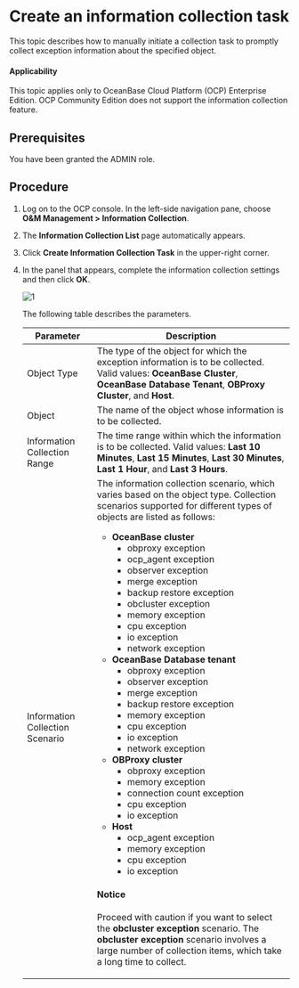 # Create an information collection task

This topic describes how to manually initiate a collection task to promptly collect exception information about the specified object.

<main id="notice" type='notice'>
<h4>Applicability</h4>
<p>This topic applies only to OceanBase Cloud Platform (OCP) Enterprise Edition. OCP Community Edition does not support the information collection feature. </p>
</main>

## Prerequisites

You have been granted the ADMIN role.

## Procedure

1. Log on to the OCP console. In the left-side navigation pane, choose **O&M Management > Information Collection**.

2. The **Information Collection List** page automatically appears.

3. Click **Create Information Collection Task** in the upper-right corner.

4. In the panel that appears, complete the information collection settings and then click **OK**.

   ![1](https://obbusiness-private.oss-cn-shanghai.aliyuncs.com/doc/img/ocp/430/create-information-collection-task.png)

   The following table describes the parameters.

   | Parameter | Description |
   |--------|---------|
   | Object Type | The type of the object for which the exception information is to be collected. Valid values: **OceanBase Cluster**, **OceanBase Database Tenant**, **OBProxy Cluster**, and **Host**.  |
   | Object | The name of the object whose information is to be collected.  |
   | Information Collection Range | The time range within which the information is to be collected. Valid values: **Last 10 Minutes**, **Last 15 Minutes**, **Last 30 Minutes**, **Last 1 Hour**, and **Last 3 Hours**.  |
   | Information Collection Scenario | The information collection scenario, which varies based on the object type. Collection scenarios supported for different types of objects are listed as follows:<ul><li><b>OceanBase cluster</b><ul><li>obproxy exception</li><li>ocp_agent exception</li><li>observer exception</li><li>merge exception</li><li>backup restore exception</li><li>obcluster exception</li><li>memory exception</li><li>cpu exception</li><li>io exception</li><li>network exception</li></ul></li><li><b>OceanBase Database tenant</b><ul><li>obproxy exception</li><li>observer exception</li><li>merge exception</li><li>backup restore exception</li><li>memory exception</li><li>cpu exception</li><li>io exception</li><li>network exception</li></ul></li><li><b>OBProxy cluster</b><ul><li>obproxy exception</li><li>memory exception</li><li>connection count exception</li><li>cpu exception</li><li>io exception</li></ul></li><li><b>Host</b><ul><li>ocp_agent exception</li><li>memory exception</li><li>cpu exception</li><li>io exception</li></ul></li></ul> <main id="notice" type='notice'><h4>Notice</h4><p>Proceed with caution if you want to select the <b>obcluster exception</b> scenario. The <b>obcluster exception</b> scenario involves a large number of collection items, which take a long time to collect. </p></main> |

